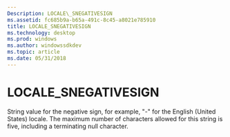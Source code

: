 ```yaml
---
Description: LOCALE\_SNEGATIVESIGN
ms.assetid: fc685b9a-b65a-491c-8c45-a8021e785910
title: LOCALE_SNEGATIVESIGN
ms.technology: desktop
ms.prod: windows
ms.author: windowssdkdev
ms.topic: article
ms.date: 05/31/2018
---
```


# LOCALE\_SNEGATIVESIGN

String value for the negative sign, for example, "-" for the English (United States) locale. The maximum number of characters allowed for this string is five, including a terminating null character.

 

 



